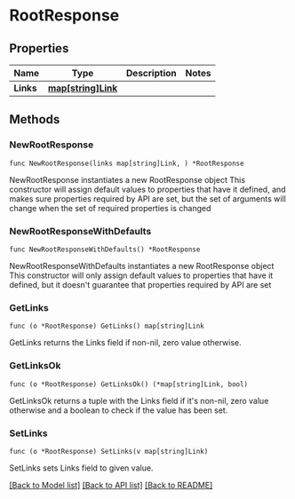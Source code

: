 # RootResponse

## Properties

Name | Type | Description | Notes
------------ | ------------- | ------------- | -------------
**Links** | [**map[string]Link**](Link.md) |  | 

## Methods

### NewRootResponse

`func NewRootResponse(links map[string]Link, ) *RootResponse`

NewRootResponse instantiates a new RootResponse object
This constructor will assign default values to properties that have it defined,
and makes sure properties required by API are set, but the set of arguments
will change when the set of required properties is changed

### NewRootResponseWithDefaults

`func NewRootResponseWithDefaults() *RootResponse`

NewRootResponseWithDefaults instantiates a new RootResponse object
This constructor will only assign default values to properties that have it defined,
but it doesn't guarantee that properties required by API are set

### GetLinks

`func (o *RootResponse) GetLinks() map[string]Link`

GetLinks returns the Links field if non-nil, zero value otherwise.

### GetLinksOk

`func (o *RootResponse) GetLinksOk() (*map[string]Link, bool)`

GetLinksOk returns a tuple with the Links field if it's non-nil, zero value otherwise
and a boolean to check if the value has been set.

### SetLinks

`func (o *RootResponse) SetLinks(v map[string]Link)`

SetLinks sets Links field to given value.



[[Back to Model list]](../README.md#documentation-for-models) [[Back to API list]](../README.md#documentation-for-api-endpoints) [[Back to README]](../README.md)


